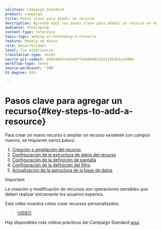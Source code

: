 ```yaml
---
solution: Campaign Standard
product: campaign
title: Pasos clave para añadir un recurso
description: Aprenda aquí los pasos clave para añadir un recurso en el modelo de datos de Adobe Campaign.
audience: developing
content-type: reference
topic-tags: adding-or-extending-a-resource
feature: Modelo de datos
role: Desarrollador
level: Con experiencia
translation-type: tm+mt
source-git-commit: 088b49931ee5047fa6b949813ba17654b1e10d60
workflow-type: tm+mt
source-wordcount: '109'
ht-degree: 45%

---
```



# Pasos clave para agregar un recurso{#key-steps-to-add-a-resource}

Para crear un nuevo recurso o ampliar un recurso existente con campos nuevos, se requieren varios pasos:

1. [Creación o ampliación del recurso](../../developing/using/creating-or-extending-the-resource.md)
1. [Configuración de la estructura de datos del recurso](../../developing/using/configuring-the-resource-s-data-structure.md)
1. [Configuración de la definición de pantalla](../../developing/using/configuring-the-screen-definition.md)
1. [Configuración de la definición del filtro](../../developing/using/configuring-filter-definition.md)
1. [Actualización de la estructura de la base de datos](../../developing/using/updating-the-database-structure.md)

>[!IMPORTANT]
>
>La creación y modificación de recursos son operaciones sensibles que deben realizar únicamente los usuarios expertos.

Este vídeo muestra cómo crear recursos personalizados.

>[!VIDEO](https://video.tv.adobe.com/v/27715?quality=9&captions=eng)

Hay disponibles más vídeos prácticos del Campaign Standard [aquí](https://experienceleague.adobe.com/docs/campaign-standard-learn/tutorials/overview.html?lang=es).
